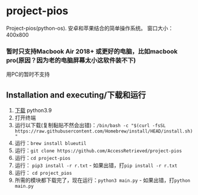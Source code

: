 # project-pios
Project-pios(python-os). 安卓和苹果结合的简单操作系统。
窗口大小：400x800

### 暂时只支持Macbook Air 2018+ 或更好的电脑，比如macbook pro(原因？因为老的电脑屏幕太小这软件装不下)
用PC的暂时不支持

## Installation and executing/下载和运行
1. [下载](https://www.python.org/ftp/python/3.9.1/python-3.9.1-macosx10.9.pkg) python3.9
2. 打开终端
3. 运行以下载(复制黏贴不然会出错)：`/bin/bash -c "$(curl -fsSL https://raw.githubusercontent.com/Homebrew/install/HEAD/install.sh)"`
4. 运行：`brew install blueutil`
3. 运行：`git clone https://github.com/AccessRetrieved/project-pios`
4. 运行：`cd project-pios`
5. 运行： `pip3 install -r r.txt` - 如果出错，打`pip install -r r.txt`
6. 运行： `cd project_pios`
7. 所需的模块都下载完了，现在运行：`python3 main.py` - 如果出错，打`python main.py`
